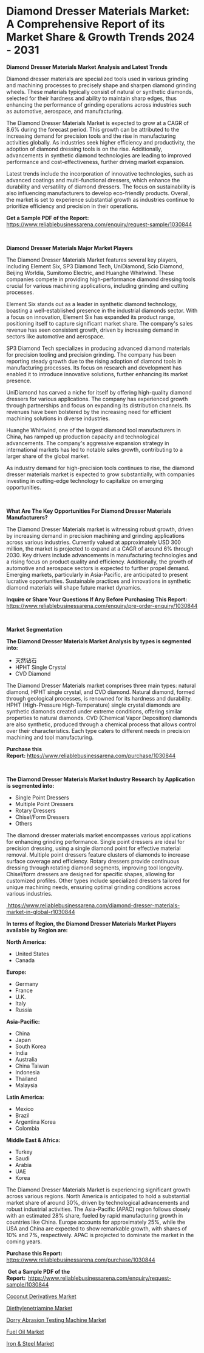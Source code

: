 <p><h1>Diamond Dresser Materials Market: A Comprehensive Report of its Market Share & Growth Trends 2024 - 2031</h1></p><p><strong>Diamond Dresser Materials Market Analysis and Latest Trends</strong></p>
<p><p>Diamond dresser materials are specialized tools used in various grinding and machining processes to precisely shape and sharpen diamond grinding wheels. These materials typically consist of natural or synthetic diamonds, selected for their hardness and ability to maintain sharp edges, thus enhancing the performance of grinding operations across industries such as automotive, aerospace, and manufacturing.</p><p>The Diamond Dresser Materials Market is expected to grow at a CAGR of 8.6% during the forecast period. This growth can be attributed to the increasing demand for precision tools and the rise in manufacturing activities globally. As industries seek higher efficiency and productivity, the adoption of diamond dressing tools is on the rise. Additionally, advancements in synthetic diamond technologies are leading to improved performance and cost-effectiveness, further driving market expansion.</p><p>Latest trends include the incorporation of innovative technologies, such as advanced coatings and multi-functional dressers, which enhance the durability and versatility of diamond dressers. The focus on sustainability is also influencing manufacturers to develop eco-friendly products. Overall, the market is set to experience substantial growth as industries continue to prioritize efficiency and precision in their operations.</p></p>
<p><strong>Get a Sample PDF of the Report:&nbsp;</strong> <a href="https://www.reliablebusinessarena.com/enquiry/request-sample/1030844">https://www.reliablebusinessarena.com/enquiry/request-sample/1030844</a></p>
<p>&nbsp;</p>
<p><strong>Diamond Dresser Materials Major Market Players</strong></p>
<p><p>The Diamond Dresser Materials Market features several key players, including Element Six, SP3 Diamond Tech, UniDiamond, Scio Diamond, Beijing Worldia, Sumitomo Electric, and Huanghe Whirlwind. These companies compete in providing high-performance diamond dressing tools crucial for various machining applications, including grinding and cutting processes.</p><p>Element Six stands out as a leader in synthetic diamond technology, boasting a well-established presence in the industrial diamonds sector. With a focus on innovation, Element Six has expanded its product range, positioning itself to capture significant market share. The company's sales revenue has seen consistent growth, driven by increasing demand in sectors like automotive and aerospace.</p><p>SP3 Diamond Tech specializes in producing advanced diamond materials for precision tooling and precision grinding. The company has been reporting steady growth due to the rising adoption of diamond tools in manufacturing processes. Its focus on research and development has enabled it to introduce innovative solutions, further enhancing its market presence.</p><p>UniDiamond has carved a niche for itself by offering high-quality diamond dressers for various applications. The company has experienced growth through partnerships and focus on expanding its distribution channels. Its revenues have been bolstered by the increasing need for efficient machining solutions in diverse industries.</p><p>Huanghe Whirlwind, one of the largest diamond tool manufacturers in China, has ramped up production capacity and technological advancements. The company's aggressive expansion strategy in international markets has led to notable sales growth, contributing to a larger share of the global market.</p><p>As industry demand for high-precision tools continues to rise, the diamond dresser materials market is expected to grow substantially, with companies investing in cutting-edge technology to capitalize on emerging opportunities.</p></p>
<p>&nbsp;</p>
<p><strong>What Are The Key Opportunities For Diamond Dresser Materials Manufacturers?</strong></p>
<p><p>The Diamond Dresser Materials market is witnessing robust growth, driven by increasing demand in precision machining and grinding applications across various industries. Currently valued at approximately USD 300 million, the market is projected to expand at a CAGR of around 6% through 2030. Key drivers include advancements in manufacturing technologies and a rising focus on product quality and efficiency. Additionally, the growth of automotive and aerospace sectors is expected to further propel demand. Emerging markets, particularly in Asia-Pacific, are anticipated to present lucrative opportunities. Sustainable practices and innovations in synthetic diamond materials will shape future market dynamics.</p></p>
<p><strong>Inquire or Share Your Questions If Any Before Purchasing This Report:</strong> <a href="https://www.reliablebusinessarena.com/enquiry/pre-order-enquiry/1030844">https://www.reliablebusinessarena.com/enquiry/pre-order-enquiry/1030844</a></p>
<p>&nbsp;</p>
<p><strong>Market Segmentation</strong></p>
<p><strong>The Diamond Dresser Materials Market Analysis by types is segmented into:</strong></p>
<p><ul><li>天然钻石</li><li>HPHT Single Crystal</li><li>CVD Diamond</li></ul></p>
<p><p>The Diamond Dresser Materials market comprises three main types: natural diamond, HPHT single crystal, and CVD diamond. Natural diamond, formed through geological processes, is renowned for its hardness and durability. HPHT (High-Pressure High-Temperature) single crystal diamonds are synthetic diamonds created under extreme conditions, offering similar properties to natural diamonds. CVD (Chemical Vapor Deposition) diamonds are also synthetic, produced through a chemical process that allows control over their characteristics. Each type caters to different needs in precision machining and tool manufacturing.</p></p>
<p><strong>Purchase this Report:&nbsp;</strong><a href="https://www.reliablebusinessarena.com/purchase/1030844">https://www.reliablebusinessarena.com/purchase/1030844</a></p>
<p>&nbsp;</p>
<p><strong>The Diamond Dresser Materials Market Industry Research by Application is segmented into:</strong></p>
<p><ul><li>Single Point Dressers</li><li>Multiple Point Dressers</li><li>Rotary Dressers</li><li>Chisel/Form Dressers</li><li>Others</li></ul></p>
<p><p>The diamond dresser materials market encompasses various applications for enhancing grinding performance. Single point dressers are ideal for precision dressing, using a single diamond point for effective material removal. Multiple point dressers feature clusters of diamonds to increase surface coverage and efficiency. Rotary dressers provide continuous dressing through rotating diamond segments, improving tool longevity. Chisel/form dressers are designed for specific shapes, allowing for customized profiles. Other types include specialized dressers tailored for unique machining needs, ensuring optimal grinding conditions across various industries.</p></p>
<p><a href="https://www.reliablebusinessarena.com/diamond-dresser-materials-market-in-global-r1030844">&nbsp;https://www.reliablebusinessarena.com/diamond-dresser-materials-market-in-global-r1030844</a></p>
<p><strong>In terms of Region, the Diamond Dresser Materials Market Players available by Region are:</strong></p>
<p>
    <p> <strong> North America: </strong>
        <ul>
            <li>United States</li>
            <li>Canada</li>
        </ul>
        </p> 
    <p> <strong> Europe: </strong>
        <ul>
            <li>Germany</li>
            <li>France</li>
            <li>U.K.</li>
            <li>Italy</li>
            <li>Russia</li>
        </ul>
        </p> 
    <p> <strong> Asia-Pacific: </strong>
        <ul>
            <li>China</li>
            <li>Japan</li>
            <li>South Korea</li>
            <li>India</li>
            <li>Australia</li>
            <li>China Taiwan</li>
            <li>Indonesia</li>
            <li>Thailand</li>
            <li>Malaysia</li>
        </ul>
        </p> 
    <p> <strong> Latin America: </strong>
        <ul>
            <li>Mexico</li>
            <li>Brazil</li>
            <li>Argentina Korea</li>
            <li>Colombia</li>
        </ul>
        </p> 
    <p> <strong> Middle East & Africa: </strong>
        <ul>
            <li>Turkey</li>
            <li>Saudi</li>
            <li>Arabia</li>
            <li>UAE</li>
            <li>Korea</li>
        </ul>
    </p>
    </p>
<p><p>The Diamond Dresser Materials Market is experiencing significant growth across various regions. North America is anticipated to hold a substantial market share of around 30%, driven by technological advancements and robust industrial activities. The Asia-Pacific (APAC) region follows closely with an estimated 28% share, fueled by rapid manufacturing growth in countries like China. Europe accounts for approximately 25%, while the USA and China are expected to show remarkable growth, with shares of 10% and 7%, respectively. APAC is projected to dominate the market in the coming years.</p></p>
<p><strong>Purchase this Report: </strong><a href="https://www.reliablebusinessarena.com/purchase/1030844">https://www.reliablebusinessarena.com/purchase/1030844</a></p>
<p>&nbsp;<strong>Get a Sample PDF of the Report:&nbsp;&nbsp;</strong><a href="https://www.reliablebusinessarena.com/enquiry/request-sample/1030844">https://www.reliablebusinessarena.com/enquiry/request-sample/1030844</a></p>
<p><strong></strong></p>
<p><p><a href="https://medium.com/@brayannolanii/the-coconut-derivatives-market-industry-provides-a-comprehensive-and-current-analysis-of-the-6fbd693289ca">Coconut Derivatives Market</a></p><p><a href="https://medium.com/@mayekuhic78/the-diethylenetriamine-market-prioritizes-cost-control-and-efficiency-enhancement-b23e34f7a89e">Diethylenetriamine Market</a></p><p><a href="https://www.linkedin.com/pulse/emerging-market-trends-regional-analysis-dorry-abrasion-testing-qoe0f?trackingId=KIDa41MjRz67ysLsNVexdA%3D%3D">Dorry Abrasion Testing Machine Market</a></p><p><a href="https://issuu.com/reportprime-2/docs/fuel-oil-market-size-2030.pptx_ec2e0e98fe6927">Fuel Oil Market</a></p><p><a href="https://issuu.com/reportprime-2/docs/iron-steel-market-size-2030.pptx_9fe01d56e4a907">Iron & Steel Market</a></p></p>